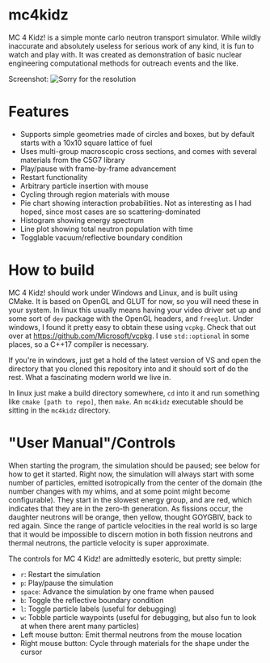 # mc4kidz
MC 4 Kidz! is a simple monte carlo neutron transport simulator.
While wildly inaccurate and absolutely useless for serious work of any kind, it is fun to watch and play with.
It was created as demonstration of basic nuclear engineering computational methods for outreach events and the like.

Screenshot:
![Sorry for the resolution](https://raw.githubusercontent.com/youngmit/mc4kidz/master/screenshot.PNG)

# Features
 - Supports simple geometries made of circles and boxes, but by default starts with a 10x10 square lattice of fuel
 - Uses multi-group macroscopic cross sections, and comes with several materials from the C5G7 library
 - Play/pause with frame-by-frame advancement
 - Restart functionality
 - Arbitrary particle insertion with mouse
 - Cycling through region materials with mouse
 - Pie chart showing interaction probabilities. Not as interesting as I had hoped, since most cases are so scattering-dominated
 - Histogram showing energy spectrum
 - Line plot showing total neutron population with time
 - Togglable vacuum/reflective boundary condition
 
# How to build
MC 4 Kidz! should work under Windows and Linux, and is built using CMake.
It is based on OpenGL and GLUT for now, so you will need these in your system.
In linux this usually means having your video driver set up and some sort of `dev` package with the OpenGL headers, and `freeglut`.
Under windows, I found it pretty easy to obtain these using `vcpkg`. Check that out over at https://github.com/Microsoft/vcpkg.
I use `std::optional` in some places, so a C++17 compiler is necessary.

If you're in windows, just get a hold of the latest version of VS and open the directory that you cloned this repository into and it should sort of do the rest.
What a fascinating modern world we live in.

In linux just make a build directory somewhere, `cd` into it and run something like `cmake [path to repo]`, then `make`.
An `mc4kidz` executable should be sitting in the `mc4kidz` directory.

# "User Manual"/Controls
When starting the program, the simulation should be paused; see below for how to get it started.
Right now, the simulation will always start with some number of particles, emitted isotropically from the center of the domain (the number changes with my whims, and at some point might become configurable).
They start in the slowest energy group, and are red, which indicates that they are in the zero-th generation.
As fissions occur, the daughter neutrons will be orange, then yellow, thought GOYGBIV, back to red again.
Since the range of particle velocities in the real world is so large that it would be impossible to discern motion in both fission neutrons and thermal neutrons, the particle velocity is super approximate.

The controls for MC 4 Kidz! are admittedly esoteric, but pretty simple:
 - `r`: Restart the simulation
 - `p`: Play/pause the simulation
 - `space`: Advance the simulation by one frame when paused
 - `b`: Toggle the reflective boundary condition
 - `l`: Toggle particle labels (useful for debugging)
 - `w`: Tobble particle waypoints (useful for debugging, but also fun to look at when there arent many particles)
 - Left mouse button: Emit thermal neutrons from the mouse location
 - Right mouse button: Cycle through materials for the shape under the cursor
  
  
  

